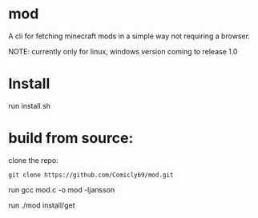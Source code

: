 # mod
A cli for fetching minecraft mods in a simple way not requiring a browser.

NOTE: currently only for linux, windows version coming to release 1.0

# Install

run install.sh

# build from source:

clone the repo:

`git clone https://github.com/Comicly69/mod.git`

run gcc mod.c -o mod -ljansson

run ./mod install/get <mod name>

